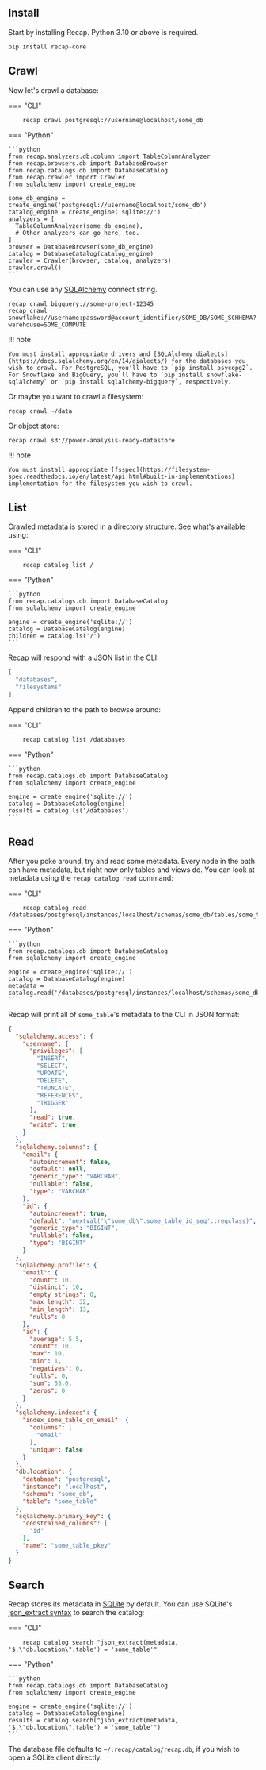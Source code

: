 ## Install

Start by installing Recap. Python 3.10 or above is required.

    pip install recap-core

## Crawl

Now let's crawl a database:


=== "CLI"

        recap crawl postgresql://username@localhost/some_db

=== "Python"

    ```python
    from recap.analyzers.db.column import TableColumnAnalyzer
    from recap.browsers.db import DatabaseBrowser
    from recap.catalogs.db import DatabaseCatalog
    from recap.crawler import Crawler
    from sqlalchemy import create_engine

    some_db_engine = create_engine('postgresql://username@localhost/some_db')
    catalog_engine = create_engine('sqlite://')
    analyzers = [
      TableColumnAnalyzer(some_db_engine),
      # Other analyzers can go here, too.
    ]
    browser = DatabaseBrowser(some_db_engine)
    catalog = DatabaseCatalog(catalog_engine)
    crawler = Crawler(browser, catalog, analyzers)
    crawler.crawl()
    ```

You can use any [SQLAlchemy](https://docs.sqlalchemy.org/en/14/dialects/) connect string.

    recap crawl bigquery://some-project-12345
    recap crawl snowflake://username:password@account_identifier/SOME_DB/SOME_SCHHEMA?warehouse=SOME_COMPUTE

!!! note

    You must install appropriate drivers and [SQLAlchemy dialects](https://docs.sqlalchemy.org/en/14/dialects/) for the databases you wish to crawl. For PostgreSQL, you'll have to `pip install psycopg2`. For Snowflake and BigQuery, you'll have to `pip install snowflake-sqlalchemy` or `pip install sqlalchemy-bigquery`, respectively.

Or maybe you want to crawl a filesystem:

    recap crawl ~/data

Or object store:

    recap crawl s3://power-analysis-ready-datastore

!!! note

    You must install appropriate [fsspec](https://filesystem-spec.readthedocs.io/en/latest/api.html#built-in-implementations) implementation for the filesystem you wish to crawl.

## List

Crawled metadata is stored in a directory structure. See what's available using:

=== "CLI"

        recap catalog list /

=== "Python"

    ```python
    from recap.catalogs.db import DatabaseCatalog
    from sqlalchemy import create_engine

    engine = create_engine('sqlite://')
    catalog = DatabaseCatalog(engine)
    children = catalog.ls('/')
    ```

Recap will respond with a JSON list in the CLI:

```json
[
  "databases",
  "filesystems"
]
```

Append children to the path to browse around:

=== "CLI"

        recap catalog list /databases

=== "Python"

    ```python
    from recap.catalogs.db import DatabaseCatalog
    from sqlalchemy import create_engine

    engine = create_engine('sqlite://')
    catalog = DatabaseCatalog(engine)
    results = catalog.ls('/databases')
    ```

## Read

After you poke around, try and read some metadata. Every node in the path can have metadata, but right now only tables and views do. You can look at metadata using the `recap catalog read` command:

=== "CLI"

        recap catalog read /databases/postgresql/instances/localhost/schemas/some_db/tables/some_table

=== "Python"

    ```python
    from recap.catalogs.db import DatabaseCatalog
    from sqlalchemy import create_engine

    engine = create_engine('sqlite://')
    catalog = DatabaseCatalog(engine)
    metadata = catalog.read('/databases/postgresql/instances/localhost/schemas/some_db/tables/some_table')
    ```

Recap will print all of `some_table`'s metadata to the CLI in JSON format:

```json
{
  "sqlalchemy.access": {
    "username": {
      "privileges": [
        "INSERT",
        "SELECT",
        "UPDATE",
        "DELETE",
        "TRUNCATE",
        "REFERENCES",
        "TRIGGER"
      ],
      "read": true,
      "write": true
    }
  },
  "sqlalchemy.columns": {
    "email": {
      "autoincrement": false,
      "default": null,
      "generic_type": "VARCHAR",
      "nullable": false,
      "type": "VARCHAR"
    },
    "id": {
      "autoincrement": true,
      "default": "nextval('\"some_db\".some_table_id_seq'::regclass)",
      "generic_type": "BIGINT",
      "nullable": false,
      "type": "BIGINT"
    }
  },
  "sqlalchemy.profile": {
    "email": {
      "count": 10,
      "distinct": 10,
      "empty_strings": 0,
      "max_length": 32,
      "min_length": 13,
      "nulls": 0
    },
    "id": {
      "average": 5.5,
      "count": 10,
      "max": 10,
      "min": 1,
      "negatives": 0,
      "nulls": 0,
      "sum": 55.0,
      "zeros": 0
    }
  },
  "sqlalchemy.indexes": {
    "index_some_table_on_email": {
      "columns": [
        "email"
      ],
      "unique": false
    }
  },
  "db.location": {
    "database": "postgresql",
    "instance": "localhost",
    "schema": "some_db",
    "table": "some_table"
  },
  "sqlalchemy.primary_key": {
    "constrained_columns": [
      "id"
    ],
    "name": "some_table_pkey"
  }
}
```

## Search

Recap stores its metadata in [SQLite](https://www.sqlite.org/) by default. You can use SQLite's [json_extract syntax](https://www.sqlite.org/json1.html#the_json_extract_function) to search the catalog:

=== "CLI"

        recap catalog search "json_extract(metadata, '$.\"db.location\".table') = 'some_table'"

=== "Python"

    ```python
    from recap.catalogs.db import DatabaseCatalog
    from sqlalchemy import create_engine

    engine = create_engine('sqlite://')
    catalog = DatabaseCatalog(engine)
    results = catalog.search("json_extract(metadata, '$.\"db.location\".table') = 'some_table'")
    ```

The database file defaults to `~/.recap/catalog/recap.db`, if you wish to open a SQLite client directly.
